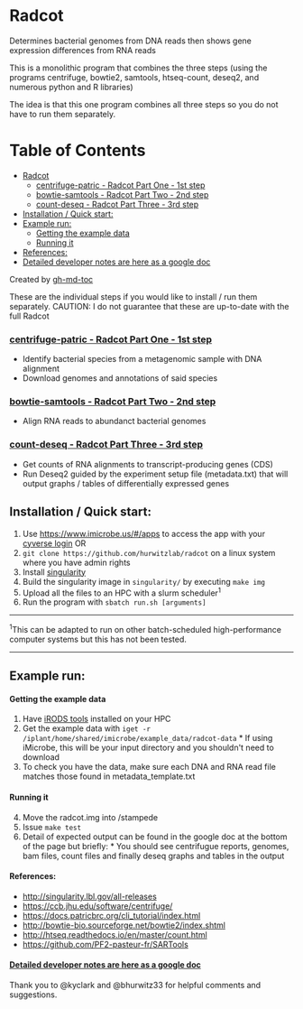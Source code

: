 # Radcot
Determines bacterial genomes from DNA reads then shows gene expression differences from RNA reads

This is a monolithic program that combines the three steps
(using the programs centrifuge, bowtie2, samtools, htseq-count, deseq2, and numerous python and R libraries)

The idea is that this one program combines all three steps so you do not have to run them separately.

Table of Contents
=================
* [Radcot](#radcot)
  * [<a href="https://github.com/hurwitzlab/centrifuge-patric">centrifuge-patric - Radcot Part One - 1st step</a>](#centrifuge-patric---radcot-part-one---1st-step)
  * [<a href="https://github.com/hurwitzlab/bowtie-samtools">bowtie-samtools - Radcot Part Two - 2nd step</a>](#bowtie-samtools---radcot-part-two---2nd-step)
  * [<a href="https://github.com/hurwitzlab/count-deseq">count-deseq - Radcot Part Three - 3rd step</a>](#count-deseq---radcot-part-three---3rd-step)
* [Installation / Quick start:](#installation--quick-start)
* [Example run:](#example-run)
  * [Getting the example data](#getting-the-example-data)
  * [Running it](#running-it)
* [References:](#references)
* [<a href="https://docs.google.com/document/d/1OaRuW3EOhO2MUyvw8gILqukx_Rr7znnN--M_D5QHS2M/edit?usp=sharing" rel="nofollow">Detailed developer notes are here as a google doc</a>](#detailed-developer-notes-are-here-as-a-google-doc)

Created by [gh-md-toc](https://github.com/ekalinin/github-markdown-toc)

These are the individual steps if you would like to install / run them separately. CAUTION: I do not guarantee that these are up-to-date with the full Radcot

### [centrifuge-patric - Radcot Part One - 1st step](https://github.com/hurwitzlab/centrifuge-patric)
- Identify bacterial species from a metagenomic sample with DNA alignment
- Download genomes and annotations of said species

### [bowtie-samtools - Radcot Part Two - 2nd step](https://github.com/hurwitzlab/bowtie-samtools)
- Align RNA reads to abundanct bacterial genomes

### [count-deseq - Radcot Part Three - 3rd step](https://github.com/hurwitzlab/count-deseq)
- Get counts of RNA alignments to transcript-producing genes (CDS)
- Run Deseq2 guided by the experiment setup file (metadata.txt) that will output graphs / tables of differentially expressed genes

## Installation / Quick start:
1. Use https://www.imicrobe.us/#/apps to access the app with your [cyverse login](http://www.cyverse.org/create-account)
OR
2. `git clone https://github.com/hurwitzlab/radcot` on a linux system where you have admin rights
3. Install [singularity](http://singularity.lbl.gov/all-releases)
4. Build the singularity image in `singularity/` by executing `make img`
5. Upload all the files to an HPC with a slurm scheduler<sup>1</sup>
6. Run the program with `sbatch run.sh [arguments]`

---
<sup>1</sup>This can be adapted to run on other 
batch-scheduled high-performance computer systems 
but this has not been tested.

---

## Example run:
#### Getting the example data
  1. Have [iRODS tools](https://docs.irods.org/master/getting_started/download/) installed on your HPC
  2. Get the example data with `iget -r /iplant/home/shared/imicrobe/example_data/radcot-data`
    * If using iMicrobe, this will be your input directory and you shouldn't need to download
  3. To check you have the data, make sure each DNA and RNA read file matches those found in metadata_template.txt

#### Running it
  4. Move the radcot.img into /stampede
  5. Issue `make test`
  6. Detail of expected output can be found in the google doc at the bottom of the page but briefly:
    * You should see centrifugue reports, genomes, bam files, count files and finally deseq graphs and tables
    in the output
    
#### References:
* http://singularity.lbl.gov/all-releases
* https://ccb.jhu.edu/software/centrifuge/
* https://docs.patricbrc.org/cli_tutorial/index.html
* http://bowtie-bio.sourceforge.net/bowtie2/index.shtml
* http://htseq.readthedocs.io/en/master/count.html
* https://github.com/PF2-pasteur-fr/SARTools

#### [Detailed developer notes are here as a google doc](https://docs.google.com/document/d/1OaRuW3EOhO2MUyvw8gILqukx_Rr7znnN--M_D5QHS2M/edit?usp=sharing)

Thank you to @kyclark and @bhurwitz33 for helpful comments and suggestions.
